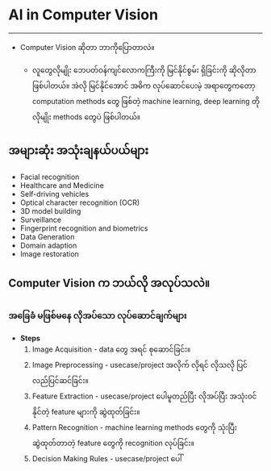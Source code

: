# AI in Computer Vision
---
- Computer Vision ဆိုတာ ဘာကိုပြောတာလဲ။

	- လူတွေလိုမျိုး ဘေပတ်ဝန်ကျင်လောကကြီးကို မြင်နိုင်စွမ်း ရှိခြင်းကို ဆိုလိုတာဖြစ်ပါတယ်။ အဲလို မြင်နိုင်အောင် အဓိက လုပ်ဆောင်ပေးမဲ့ အရာတွေကတော့ computation methods တွေ ဖြစ်တဲ့ machine learning, deep learning တိုလိုမျိုး methods တွေပဲ ဖြစ်ပါတယ်။

## အများဆုံး အသုံးချနယ်ပယ်များ

- Facial recognition
- Healthcare and Medicine
- Self-driving vehicles
- Optical character recognition (OCR)
- 3D model building
- Surveillance
- Fingerprint recognition and biometrics
- Data Generation
- Domain adaption
- Image restoration

##  Computer Vision က​ ဘယ်လို အလုပ်သလဲ။

###  အခြေခံ မဖြစ်မနေ လိုအပ်သော လုပ်ဆောင်ချက်များ

- **Steps**
	1. Image Acquisition - data တွေ အရင် စုဆောင်ခြင်း။
	2. Image Preprocessing - usecase/project အလိုက် လိုရင် လိုသလို ပြင်လည်ပြင်ဆင်ခြင်း။
	3. Feature Extraction - usecase/project ပေါမူတည်ပြီး လိုအပ်ပြီး အသုံးဝင်နိုင်တဲ့ feature များကို ဆွဲထုတ်ခြင်း။
	4. Pattern Recognition - machine learning methods တွေကို သုံးပြီး ဆွဲထုတ်တာတဲ့ feature တွေကို recognition လုပ်ခြင်း။
	5. Decision Making Rules - usecase/project ပေါ်

